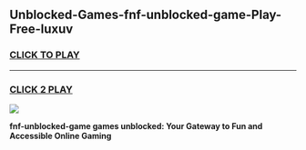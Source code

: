 
## Unblocked-Games-fnf-unblocked-game-Play-Free-luxuv
<h3>
<a href="https://premium76.site?title=fnf-unblocked-game&ref=22A">CLICK TO PLAY</a></h3>
<hr>

<h3>
<a href="https://premium76.site?title=fnf-unblocked-game&ref=22A">CLICK 2 PLAY</a>
  
</h3>

<a href="https://premium76.site?title=fnf-unblocked-game&ref=22A"><img src="https://clearcache.store/games.png"></a>


**fnf-unblocked-game games unblocked: Your Gateway to Fun and Accessible Online Gaming**
